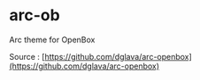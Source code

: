 # arc-ob
Arc theme for OpenBox

Source : [https://github.com/dglava/arc-openbox](https://github.com/dglava/arc-openbox)
